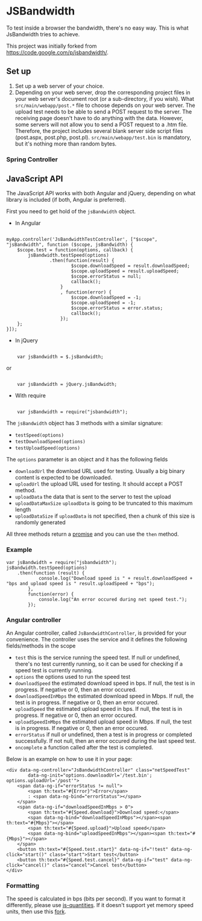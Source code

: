 # JSBandwidth

To test inside a browser the bandwidth, there's no easy way. This is what JsBandwidth tries to achieve.

This project was initially forked from https://code.google.com/p/jsbandwidth/.

## Set up
1. Set up a web server of your choice.
2. Depending on your web server, drop the corresponding project files in your web server's document root (or a sub-directory, if you wish). What `src/main/webapp/post.*` file to choose depends on your web server. The upload test needs to be able to send a POST request to the server. The receiving page doesn't have to do anything with the data. However, some servers will not allow you to send a POST request to a .htm file. Therefore, the project includes several blank server side script files (post.aspx, post.php, post.pl). `src/main/webapp/test.bin` is mandatory, but it's nothing more than random bytes. 

### Spring Controller

## JavaScript API
The JavaScript API works with both Angular and jQuery, depending on what library is included (if both, Angular is preferred).

First you need to get hold of the `jsBandwidth` object.

- In Angular

<pre><code>
myApp.controller('JsBandwidthTestController', ["$scope", "jsBandwidth", function ($scope, jsBandwidth) {
	$scope.test = function(options, callback) {
		jsBandwidth.testSpeed(options)
				.then(function(result) {
						$scope.downloadSpeed = result.downloadSpeed;
						$scope.uploadSpeed = result.uploadSpeed;
						$scope.errorStatus = null;
						callback();
					}
					, function(error) {
						$scope.downloadSpeed = -1;
						$scope.uploadSpeed = -1;
						$scope.errorStatus = error.status;
						callback();
					});
	};
}]);
</code></pre>

- In jQuery

<pre><code>
	var jsBandwidth = $.jsBandwidth;
</code></pre>

or 

<pre><code>
	var jsBandwidth = jQuery.jsBandwidth;
</code></pre>

- With require

<pre><code>
	var jsBandwidth = require("jsbandwidth");
</code></pre>

The `jsBandwidth` object has 3 methods with a similar signature:
- `testSpeed(options)`
- `testDownloadSpeed(options)`
- `testUploadSpeed(options)`

The `options` parameter is an object and it has the following fields
- `downloadUrl` the download URL used for testing. Usually a big binary content is expected to be downloaded.
- `uploadUrl` the upload URL used for testing. It should accept a POST method.
- `uploadData` the data that is sent to the server to test the upload
- `uploadDataMaxSize` `uploadData` is going to be truncated to this maximum length
- `uploadDataSize` if `uploadData` is not specified, then a chunk of this size is randomly generated

All three methods return a [promise](https://developer.mozilla.org/en-US/docs/Web/JavaScript/Reference/Global_Objects/Promise) and you can use the `then` method.

### Example

	var jsBandwidth = require("jsbandwidth");
	jsBandwidth.testSpeed(options)
		.then(function (result) {
				console.log("Download speed is " + result.downloadSpeed + "bps and upload speed is " result.uploadSpeed + "bps");
			},
			function(error) {
				console.log("An error occured during net speed test.");
			});

### Angular controller			
An Angular controller, called `JsBandwidthController`, is provided for your convenience. The controller uses the service and it defines the following fields/methods in the scope
- `test` this is the service running the speed test. If null or undefined, there's no test currently running, so it can be used for checking if a speed test is currently running.
- `options` the options used to run the speed test
- `downloadSpeed` the estimated download speed in bps. If null, the test is in progress. If negative or 0, then an error occured.
- `downloadSpeedInMbps` the estimated download speed in Mbps. If null, the test is in progress. If negative or 0, then an error occured.
- `uploadSpeed` the estimated upload speed in bps. If null, the test is in progress. If negative or 0, then an error occured.
- `uploadSpeedInMbps` the estimated upload speed in Mbps. If null, the test is in progress. If negative or 0, then an error occured.
- `errorStatus` if null or undefined, then a test is in progress or completed successfully. If not null, then an error occured during the last speed test.
- `oncomplete` a function called after the test is completed.

Below is an example on how to use it in your page:

	<div data-ng-controller="JsBandwidthController" class="netSpeedTest"
			data-ng-init="options.downloadUrl='/test.bin'; options.uploadUrl='/post'">
		<span data-ng-if="errorStatus != null">
			<span th:text="#{Error}">Error</span>
			: <span data-ng-bind="errorStatus"></span>
		</span>
		<span data-ng-if="downloadSpeedInMbps > 0">
			<span th:text="#{Speed.download}">Download speed:</span>
			<span data-ng-bind="downloadSpeedInMbps"></span><span th:text="#{Mbps}"></span>
			<span th:text="#{Speed.upload}">Upload speed</span>
			<span data-ng-bind="uploadSpeedInMbps"></span><span th:text="#{Mbps}"></span>
		</span>
		<button th:text="#{Speed.test.start}" data-ng-if="!test" data-ng-click="start()" class="start">Start test</button>
		<button th:text="#{Speed.test.cancel}" data-ng-if="test" data-ng-click="cancel()" class="cancel">Cancel test</button>
	</div>

### Formatting
The speed is calculated in bps (bits per second). If you want to format it differently, please use [js-quantities](https://github.com/gentooboontoo/js-quantities). If it doesn't support yet memory speed units, then use this [fork](https://github.com/beradrian/js-quantities/tree/memory-speed-units).
